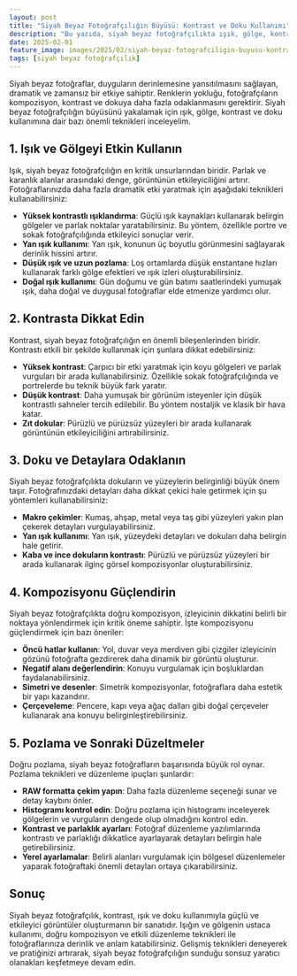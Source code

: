 ```yaml
---
layout: post
title: "Siyah Beyaz Fotoğrafçılığın Büyüsü: Kontrast ve Doku Kullanımı"
description: "Bu yazıda, siyah beyaz fotoğrafçılıkta ışık, gölge, kontrast ve doku kullanımına dair bazı önemli teknikleri inceliyoruz."
date: 2025-02-01
feature_image: images/2025/02/siyah-beyaz-fotografciligin-buyusu-kontrast-ve-doku-kullanimi.jpg
tags: [siyah beyaz fotoğrafçılık]
---
```


Siyah beyaz fotoğraflar, duyguların derinlemesine yansıtılmasını sağlayan, dramatik ve zamansız bir etkiye sahiptir. Renklerin yokluğu, fotoğrafçıların kompozisyon, kontrast ve dokuya daha fazla odaklanmasını gerektirir. Siyah beyaz fotoğrafçılığın büyüsünü yakalamak için ışık, gölge, kontrast ve doku kullanımına dair bazı önemli teknikleri inceleyelim.

<!--more-->

## 1. Işık ve Gölgeyi Etkin Kullanın

Işık, siyah beyaz fotoğrafçılığın en kritik unsurlarından biridir. Parlak ve karanlık alanlar arasındaki denge, görüntünün etkileyiciliğini artırır. Fotoğraflarınızda daha fazla dramatik etki yaratmak için aşağıdaki teknikleri kullanabilirsiniz:

- **Yüksek kontrastlı ışıklandırma**: Güçlü ışık kaynakları kullanarak belirgin gölgeler ve parlak noktalar yaratabilirsiniz. Bu yöntem, özellikle portre ve sokak fotoğrafçılığında etkileyici sonuçlar verir.
- **Yan ışık kullanımı**: Yan ışık, konunun üç boyutlu görünmesini sağlayarak derinlik hissini artırır.
- **Düşük ışık ve uzun pozlama**: Loş ortamlarda düşük enstantane hızları kullanarak farklı gölge efektleri ve ışık izleri oluşturabilirsiniz.
- **Doğal ışık kullanımı**: Gün doğumu ve gün batımı saatlerindeki yumuşak ışık, daha doğal ve duygusal fotoğraflar elde etmenize yardımcı olur.

## 2. Kontrasta Dikkat Edin

Kontrast, siyah beyaz fotoğrafçılığın en önemli bileşenlerinden biridir. Kontrastı etkili bir şekilde kullanmak için şunlara dikkat edebilirsiniz:

- **Yüksek kontrast**: Çarpıcı bir etki yaratmak için koyu gölgeleri ve parlak vurguları bir arada kullanabilirsiniz. Özellikle sokak fotoğrafçılığında ve portrelerde bu teknik büyük fark yaratır.
- **Düşük kontrast**: Daha yumuşak bir görünüm isteyenler için düşük kontrastlı sahneler tercih edilebilir. Bu yöntem nostaljik ve klasik bir hava katar.
- **Zıt dokular**: Pürüzlü ve pürüzsüz yüzeyleri bir arada kullanarak görüntünün etkileyiciliğini artırabilirsiniz.

## 3. Doku ve Detaylara Odaklanın

Siyah beyaz fotoğrafçılıkta dokuların ve yüzeylerin belirginliği büyük önem taşır. Fotoğrafınızdaki detayları daha dikkat çekici hale getirmek için şu yöntemleri kullanabilirsiniz:

- **Makro çekimler**: Kumaş, ahşap, metal veya taş gibi yüzeyleri yakın plan çekerek detayları vurgulayabilirsiniz.
- **Yan ışık kullanımı**: Yan ışık, yüzeydeki detayları ve dokuları daha belirgin hale getirir.
- **Kaba ve ince dokuların kontrastı**: Pürüzlü ve pürüzsüz yüzeyleri bir arada kullanarak ilginç görsel kompozisyonlar oluşturabilirsiniz.

## 4. Kompozisyonu Güçlendirin

Siyah beyaz fotoğrafçılıkta doğru kompozisyon, izleyicinin dikkatini belirli bir noktaya yönlendirmek için kritik öneme sahiptir. İşte kompozisyonu güçlendirmek için bazı öneriler:

- **Öncü hatlar kullanın**: Yol, duvar veya merdiven gibi çizgiler izleyicinin gözünü fotoğrafta gezdirerek daha dinamik bir görüntü oluşturur.
- **Negatif alanı değerlendirin**: Konuyu vurgulamak için boşluklardan faydalanabilirsiniz.
- **Simetri ve desenler**: Simetrik kompozisyonlar, fotoğraflara daha estetik bir yapı kazandırır.
- **Çerçeveleme**: Pencere, kapı veya ağaç dalları gibi doğal çerçeveler kullanarak ana konuyu belirginleştirebilirsiniz.

## 5. Pozlama ve Sonraki Düzeltmeler

Doğru pozlama, siyah beyaz fotoğrafların başarısında büyük rol oynar. Pozlama teknikleri ve düzenleme ipuçları şunlardır:

- **RAW formatta çekim yapın**: Daha fazla düzenleme seçeneği sunar ve detay kaybını önler.
- **Histogramı kontrol edin**: Doğru pozlama için histogramı inceleyerek gölgelerin ve vurguların dengede olup olmadığını kontrol edin.
- **Kontrast ve parlaklık ayarları**: Fotoğraf düzenleme yazılımlarında kontrastı ve parlaklığı dikkatlice ayarlayarak detayları belirgin hale getirebilirsiniz.
- **Yerel ayarlamalar**: Belirli alanları vurgulamak için bölgesel düzenlemeler yaparak fotoğraftaki önemli detayları ortaya çıkarabilirsiniz.

## Sonuç

Siyah beyaz fotoğrafçılık, kontrast, ışık ve doku kullanımıyla güçlü ve etkileyici görüntüler oluşturmanın bir sanatıdır. Işığın ve gölgenin ustaca kullanımı, doğru kompozisyon ve etkili düzenleme teknikleri ile fotoğraflarınıza derinlik ve anlam katabilirsiniz. Gelişmiş teknikleri deneyerek ve pratiğinizi artırarak, siyah beyaz fotoğrafçılığın sunduğu sonsuz yaratıcı olanakları keşfetmeye devam edin.